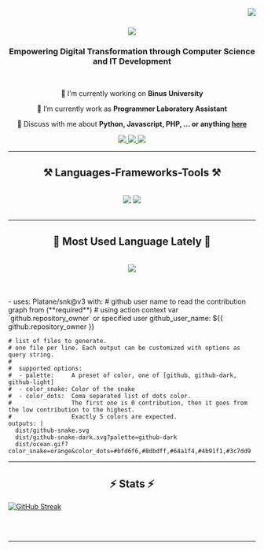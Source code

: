 <img align="right" src="https://visitor-badge.laobi.icu/badge?page_id=muhammadhardwinv.muhammadhardwinv" />

<h1 align="center">
    <img src="https://readme-typing-svg.herokuapp.com/?font=Righteous&size=35&center=true&vCenter=true&width=500&height=70&duration=4000&lines=Hi+There!+👋;+I'm+Hardwin+Variansyah!;" />
</h1>

<h3 align="center">Empowering Digital Transformation through Computer Science and IT Development</h3>

<br/>

<div align="center">
 
 🔭 I’m currently working on **Binus University**
 
 🌱 I’m currently work as **Programmer Laboratory Assistant**

💬 Discuss with me about **Python, Javascript, PHP, ... or anything [here](https://github.com/muhammadhardwinv/muhammadhardwinv/issues)**

 </div>
 
<div align="center"> 
  <a href="mailto:mhardwin@outlook.com">
    <img src="https://img.shields.io/badge/Gmail-333333?style=for-the-badge&logo=gmail&logoColor=red" />
  </a>
  <a href="https://www.linkedin.com/in/muhammadhardwinv/" target="_blank">
    <img src="https://img.shields.io/badge/LinkedIn-0077B5?style=for-the-badge&logo=linkedin&logoColor=white" target="_blank" />
  </a>
  <a href="https://github.com/muhammadhardwinv" target="_blank">
     <img src="https://img.shields.io/badge/Portfolio-FF5722?style=for-the-badge&logo=todoist&logoColor=white" target="https://github.com/muhammadhardwinv" /> <!-- sqlite, safari, google-chrome are other good icon options -->
  </a>
</div>

 <hr/>
 
<h2 align="center">⚒️ Languages-Frameworks-Tools ⚒️</h2>
<br/>
<div align="center">
    <img src="https://skillicons.dev/icons?i=react,bootstrap,html,css,vscode,github,figma,tailwind,git,r" />
    <img src="https://skillicons.dev/icons?i=nodejs,python,javascript,firebase,c,java,mysql" /><br>
</div>
<br/>
<hr/>

<div align="center">
  <h2>🐍 Most Used Language Lately 🐍</h2>
  <br>
   <img src="https://github-readme-stats.vercel.app/api/top-langs/?username=muhammadhardwinv"/>
    <br/>
  <br/><br/><br/>
</div>
<div>
    - uses: Platane/snk@v3
  with:
    # github user name to read the contribution graph from (**required**)
    # using action context var `github.repository_owner` or specified user
    github_user_name: ${{ github.repository_owner }}

    # list of files to generate.
    # one file per line. Each output can be customized with options as query string.
    #
    #  supported options:
    #  - palette:     A preset of color, one of [github, github-dark, github-light]
    #  - color_snake: Color of the snake
    #  - color_dots:  Coma separated list of dots color.
    #                 The first one is 0 contribution, then it goes from the low contribution to the highest.
    #                 Exactly 5 colors are expected.
    outputs: |
      dist/github-snake.svg
      dist/github-snake-dark.svg?palette=github-dark
      dist/ocean.gif?color_snake=orange&color_dots=#bfd6f6,#8dbdff,#64a1f4,#4b91f1,#3c7dd9
</div>

<hr/>

<h2 align="center">⚡ Stats ⚡</h2>
<a href="https://git.io/streak-stats"><img src="https://streak-stats.demolab.com?user=muhammadhardwinv&theme=radical&card_width=1000" alt="GitHub Streak" /></a>
<br>
<div align=center>
  
</div>

<br/><br/>

<hr/>

<br/>
</div>
<br/>

